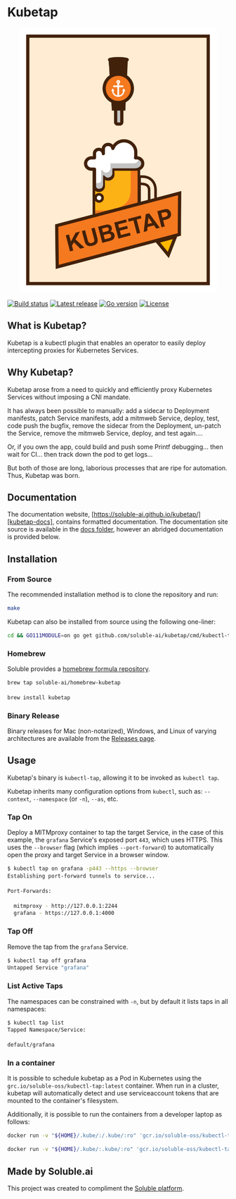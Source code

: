 # Kubetap

<p align="center">
  <img src='docs/img/kubetap.png' class='smallimg' height='600'/>
</p>

[![Build status][shield-build-status]][build-status]
[![Latest release][shield-latest-release]][latest-release]
[![Go version][shield-go-version]][go-version]
[![License][shield-license]][license]

## What is Kubetap?

Kubetap is a kubectl plugin that enables an operator to easily deploy intercepting
proxies for Kubernetes Services.

## Why Kubetap?

Kubetap arose from a need to quickly and efficiently proxy Kubernetes Services
without imposing a CNI mandate.

It has always been possible to manually: add a sidecar to Deployment manifests, patch
Service manifests, add a mitmweb Service, deploy, test, code push the bugfix,
remove the sidecar from the Deployment, un-patch the Service, remove the
mitmweb Service, deploy, and test again....

Or, if you own the app, could build and push some Printf debugging...
then wait for CI... then track down the pod to get logs...

But both of those are long, laborious processes that are ripe for automation.
Thus, Kubetap was born.

## Documentation

The documentation website, [https://soluble-ai.github.io/kubetap/][kubetap-docs],
contains formatted documentation. The documentation site source is available in
the [docs folder](docs/README.md), however an abridged documentation is provided
below.

## Installation

### From Source

The recommended installation method is to clone the repository and run:

```sh
make
```

Kubetap can also be installed from source using the following one-liner:

```sh
cd && GO111MODULE=on go get github.com/soluble-ai/kubetap/cmd/kubectl-tap@latest
```

### Homebrew

Soluble provides a [homebrew formula repository](https://github.com/soluble-ai/homebrew-kubetap).

```sh
brew tap soluble-ai/homebrew-kubetap

brew install kubetap
```

### Binary Release

Binary releases for Mac (non-notarized), Windows, and Linux of varying
architectures are available from the [Releases page](https://github.com/soluble-ai/kubetap/releases).

## Usage

Kubetap's binary is `kubectl-tap`, allowing it to be invoked as `kubectl tap`.

Kubetap inherits many configuration options from `kubectl`, such as: `--context`,
`--namespace` (or `-n`), `--as`, etc.

### Tap On

Deploy a MITMproxy container to tap the target Service, in the case of this example,
the `grafana` Service's exposed port `443`, which uses HTTPS. This uses the
`--browser` flag (which implies `--port-forward`) to automatically open the
proxy and target Service in a browser window.

```sh
$ kubectl tap on grafana -p443 --https --browser
Establishing port-forward tunnels to service...

Port-Forwards:

  mitmproxy - http://127.0.0.1:2244
  grafana - https://127.0.0.1:4000

```

### Tap Off

Remove the tap from the `grafana` Service.

```sh
$ kubectl tap off grafana
Untapped Service "grafana"
```

### List Active Taps

The namespaces can be constrained with `-n`, but by default it lists taps in
all namespaces:

```sh
$ kubectl tap list
Tapped Namespace/Service:

default/grafana
```

### In a container

It is possible to schedule kubetap as a Pod in Kubernetes using the
`grc.io/soluble-oss/kubectl-tap:latest` container. When run in a cluster,
kubetap will automatically detect and use serviceaccount tokens that are
mounted to the container's filesystem.

Additionally, it is possible to run the containers from a developer laptop as follows:

```sh
docker run -v "${HOME}/.kube/:/.kube/:ro" 'gcr.io/soluble-oss/kubectl-tap:latest' on -p80 myservice
```

```sh
docker run -v "${HOME}/.kube/:.kube/:ro" 'gcr.io/soluble-oss/kubectl-tap:latest' off myservice
```

## Made by Soluble.ai

This project was created to compliment the [Soluble platform][soluble].

[soluble]: https://www.soluble.ai/
[kubetap-docs]: https://soluble-ai.github.io/kubetap/
[shield-go-version]: https://img.shields.io/github/go-mod/go-version/soluble-ai/kubetap
[shield-build-status]: https://github.com/soluble-ai/kubetap/workflows/kubectl-tap/badge.svg?branch=master
[shield-latest-release]: https://img.shields.io/github/v/release/soluble-ai/kubetap?include_prereleases&label=release&sort=semver
[shield-license]: https://img.shields.io/github/license/soluble-ai/kubetap.svg
[license]: https://github.com/soluble-ai/kubetap/blob/master/LICENSE
[go-version]: https://github.com/soluble-ai/kubetap/blob/master/go.mod
[latest-release]: https://github.com/soluble-ai/kubetap/releases
[build-status]: https://github.com/soluble-ai/kubetap/actions

